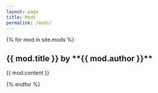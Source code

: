 ```yaml
---
layout: page
title: Mods
permalink: /mods/
---
```

{% for mod in site.mods %}

 <div>
 <h2>{{ mod.title }} by **{{ mod.author }}**</h2>
 {{ mod.content }}
 </div> 
 
 {% endfor %}